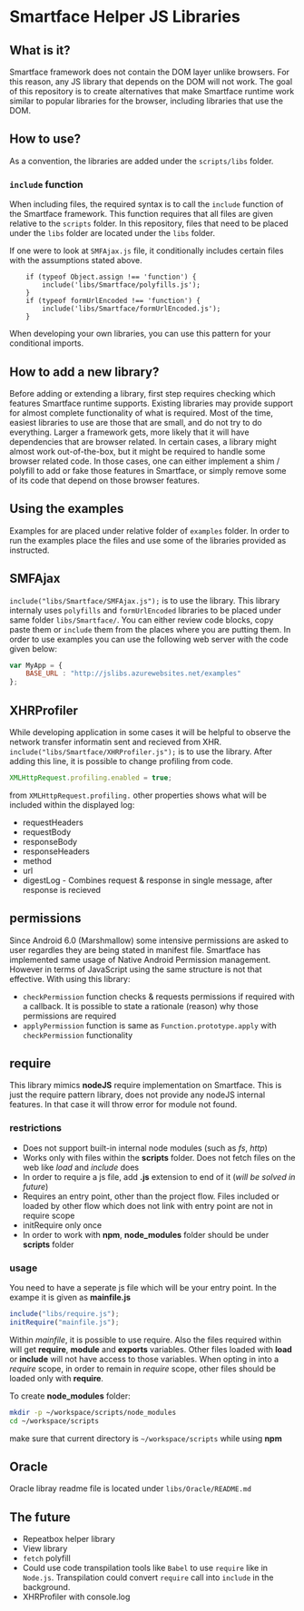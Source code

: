 # Smartface Helper JS Libraries

## What is it?

Smartface framework does not contain the DOM layer unlike browsers. For this reason, any JS library that depends on the DOM will not work. The goal of this repository is to create alternatives that make Smartface runtime work similar to popular libraries for the browser, including libraries that use the DOM.

## How to use?

As a convention, the libraries are added under the `scripts/libs` folder.


### `include` function

When including files, the required syntax is to call the `include` function of the Smartface framework. This function requires that all files are given relative to the `scripts` folder.
In this repository, files that need to be placed under the `libs` folder are located under the `libs` folder.


If one were to look at `SMFAjax.js` file, it conditionally includes certain files with the assumptions stated above.

		if (typeof Object.assign !== 'function') {
			include('libs/Smartface/polyfills.js');
		}
		if (typeof formUrlEncoded !== 'function') {
			include('libs/Smartface/formUrlEncoded.js');
		}

When developing your own libraries, you can use this pattern for your conditional imports.

## How to add a new library?

Before adding or extending a library, first step requires checking which features Smartface runtime supports. Existing libraries may provide support for almost complete functionality of what is required. Most of the time, easiest libraries to use are those that are small, and do not try to do everything. Larger a framework gets, more likely that it will have dependencies that are browser related. In certain cases, a library might almost work out-of-the-box, but it might be required to handle some browser related code. In those cases, one can either implement a shim / polyfill to add or fake those features in Smartface, or simply remove some of its code that depend on those browser features.

## Using the examples

Examples for are placed under relative folder of `examples` folder. In order to run the examples place the files and use some of the libraries provided as instructed.

## SMFAjax
`include("libs/Smartface/SMFAjax.js");` is to use the library. This library internaly uses `polyfills` and `formUrlEncoded` libraries to be placed under same folder `libs/Smartface/`.
You can either review code blocks, copy paste them or `include` them from the places where you are putting them. In order to use examples you can use the following web server with the code given below:
```javascript
var MyApp = {
	BASE_URL : "http://jslibs.azurewebsites.net/examples"
};
```


## XHRProfiler
While developing application in some cases it will be helpful to observe the network transfer informatin sent and recieved from XHR.
`include("libs/Smartface/XHRProfiler.js");` is to use the library. After adding this line, it is possible to change profiling from code.
```javascript
XMLHttpRequest.profiling.enabled = true;
```
from `XMLHttpRequest.profiling.` other properties shows what will be included within the displayed log:
- requestHeaders
- requestBody
- responseBody
- responseHeaders
- method
- url
- digestLog - Combines request & response in single message, after response is recieved

## permissions
Since Android 6.0 (Marshmallow) some intensive permissions are asked to user regardles they are being stated in manifest file. Smartface has implemented same usage of Native Android Permission management. However in terms of JavaScript using the same structure is not that effective. With using this library:
- `checkPermission` function checks & requests permissions if required with a callback. It is possible to state a rationale (reason) why those permissions are required
- `applyPermission` function is same as `Function.prototype.apply` with `checkPermission` functionality

## require
This library mimics **nodeJS** require implementation on Smartface. This is just the require pattern library, does not provide any nodeJS internal features. In that case it will throw error for module not found.

### restrictions
- Does not support built-in internal node modules (such as _fs_, _http_)
- Works only with files within the **scripts** folder. Does not fetch files on the web like _load_ and _include_ does
- In order to require a js file, add **.js** extension to end of it (_will be solved in future_)
- Requires an entry point, other than the project flow. Files included or loaded by other flow which does not link with entry point are not in require scope
- initRequire only once
- In order to work with **npm**, **node_modules** folder should be under **scripts** folder

### usage
You need to have a seperate js file which will be your entry point. In the exampe it is given as **mainfile.js**
```javascript
include("libs/require.js");
initRequire("mainfile.js");
```
Within _mainfile_, it is possible to use require. Also the files required within will get **require**, **module** and **exports** variables. Other files loaded with **load** or **include** will not have access to those variables. When opting in into a _require_ scope, in order to remain in _require_ scope, other files should be loaded only with **require**.

To create **node_modules** folder:
```sh
mkdir -p ~/workspace/scripts/node_modules
cd ~/workspace/scripts
```
make sure that current directory is `~/workspace/scripts` while using **npm**


## Oracle
Oracle libray readme file is located under `libs/Oracle/README.md`

## The future

- Repeatbox helper library
- View library
- `fetch` polyfill
- Could use code transpilation tools like `Babel` to use `require` like in
`Node.js`. Transpilation could convert `require` call into `include` in the
background.
- XHRProfiler with console.log

